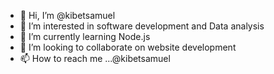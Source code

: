 - 👋 Hi, I’m @kibetsamuel
- 👀 I’m interested in software development and Data analysis
- 🌱 I’m currently learning Node.js
- 💞️ I’m looking to collaborate on website development
- 📫 How to reach me ...@kibetsamuel

<!---
kibetsamuel/kibetsamuel is a ✨ special ✨ repository because its `README.md` (this file) appears on your GitHub profile.
You can click the Preview link to take a look at your changes.
--->

